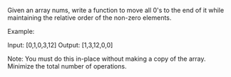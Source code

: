 Given an array nums, write a function to move all 0's to the end of it while maintaining the relative order of the non-zero elements.

Example:

Input: [0,1,0,3,12]
Output: [1,3,12,0,0]

Note:
    You must do this in-place without making a copy of the array.
    Minimize the total number of operations.
